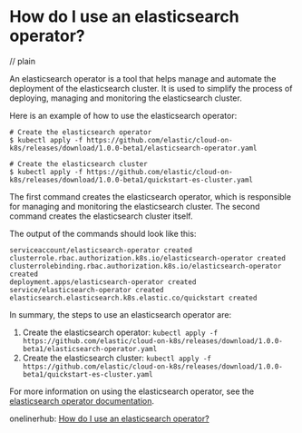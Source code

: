 # How do I use an elasticsearch operator?
// plain

An elasticsearch operator is a tool that helps manage and automate the deployment of the elasticsearch cluster. It is used to simplify the process of deploying, managing and monitoring the elasticsearch cluster.

Here is an example of how to use the elasticsearch operator:

```
# Create the elasticsearch operator
$ kubectl apply -f https://github.com/elastic/cloud-on-k8s/releases/download/1.0.0-beta1/elasticsearch-operator.yaml

# Create the elasticsearch cluster
$ kubectl apply -f https://github.com/elastic/cloud-on-k8s/releases/download/1.0.0-beta1/quickstart-es-cluster.yaml
```

The first command creates the elasticsearch operator, which is responsible for managing and monitoring the elasticsearch cluster. The second command creates the elasticsearch cluster itself.

The output of the commands should look like this:

```
serviceaccount/elasticsearch-operator created
clusterrole.rbac.authorization.k8s.io/elasticsearch-operator created
clusterrolebinding.rbac.authorization.k8s.io/elasticsearch-operator created
deployment.apps/elasticsearch-operator created
service/elasticsearch-operator created
elasticsearch.elasticsearch.k8s.elastic.co/quickstart created
```

In summary, the steps to use an elasticsearch operator are:

1. Create the elasticsearch operator: `kubectl apply -f https://github.com/elastic/cloud-on-k8s/releases/download/1.0.0-beta1/elasticsearch-operator.yaml`
2. Create the elasticsearch cluster: `kubectl apply -f https://github.com/elastic/cloud-on-k8s/releases/download/1.0.0-beta1/quickstart-es-cluster.yaml`

For more information on using the elasticsearch operator, see the [elasticsearch operator documentation](https://www.elastic.co/guide/en/cloud-on-k8s/current/k8s-operator.html).

onelinerhub: [How do I use an elasticsearch operator?](https://onelinerhub.com/elasticsearch/how-do-i-use-an-elasticsearch-operator)